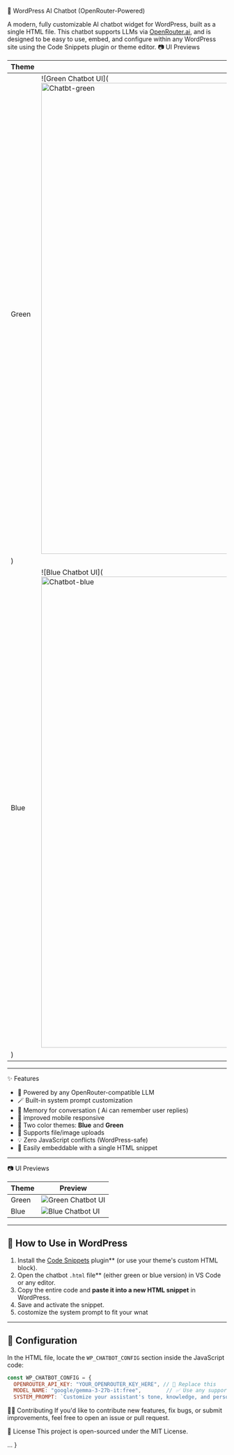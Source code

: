 🧠 WordPress AI Chatbot (OpenRouter-Powered)

A modern, fully customizable AI chatbot widget for WordPress, built as a single HTML file. This chatbot supports LLMs via [OpenRouter.ai](https://openrouter.ai), and is designed to be easy to use, embed, and configure within any WordPress site using the Code Snippets plugin or theme editor.
 📷 UI Previews

| Theme  | Preview |
|--------|---------|
| Green  | ![Green Chatbot UI](<img width="1920" height="1080" alt="Chatbt-green" src="https://github.com/user-attachments/assets/c5cd6278-2aaa-41ee-a54f-ecf6065d7cbf" />
) |
| Blue   | ![Blue Chatbot UI](<img width="1920" height="1080" alt="Chatbot-blue" src="https://github.com/user-attachments/assets/077fb394-8696-4f22-bf26-5e1013be0bc0" />
) |


---


✨ Features

- 🧠 Powered by any OpenRouter-compatible LLM
- 🪄 Built-in system prompt customization
- 🔄 Memory for conversation ( Ai can remember user replies)
- 📱  improved mobile responsive
- 🎨 Two color themes: **Blue** and **Green**
- 📄 Supports file/image uploads
- 💡 Zero JavaScript conflicts (WordPress-safe)
- 🧩 Easily embeddable with a single HTML snippet

---
 📷 UI Previews

| Theme  | Preview |
|--------|---------|
| Green  | ![Green Chatbot UI](./assets/chatbot-green-preview.png) |
| Blue   | ![Blue Chatbot UI](./assets/chatbot-blue-preview.png) |


---

## 🚀 How to Use in WordPress

1. Install the [Code Snippets](https://wordpress.org/plugins/code-snippets/) plugin** (or use your theme's custom HTML block).
2. Open the chatbot `.html` file** (either green or blue version) in VS Code or any editor.
3. Copy the entire code and **paste it into a new HTML snippet** in WordPress.
4. Save and activate the snippet.
5. costomize the system prompt to fit your wnat 

---

## 🔧 Configuration

In the HTML file, locate the `WP_CHATBOT_CONFIG` section inside the JavaScript code:

```js
const WP_CHATBOT_CONFIG = {
  OPENROUTER_API_KEY: "YOUR_OPENROUTER_KEY_HERE", // 🔑 Replace this
  MODEL_NAME: "google/gemma-3-27b-it:free",        // ✅ Use any supported OpenRouter model
  SYSTEM_PROMPT: `Customize your assistant's tone, knowledge, and personality here.`,
```
🧑‍💻 Contributing
If you'd like to contribute new features, fix bugs, or submit improvements, feel free to open an issue or pull request.

📜 License
This project is open-sourced under the MIT License.

  ...
}
